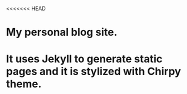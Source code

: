 <<<<<<< HEAD
# My personal blog site.

It uses Jekyll to generate static pages and it is stylized with Chirpy theme.
=======
